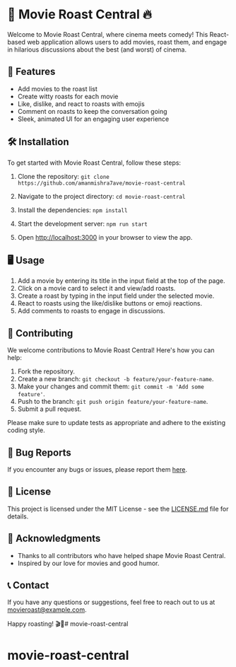 # 🍿 Movie Roast Central 🔥

Welcome to Movie Roast Central, where cinema meets comedy! This React-based web application allows users to add movies, roast them, and engage in hilarious discussions about the best (and worst) of cinema.

## 🚀 Features

- Add movies to the roast list
- Create witty roasts for each movie
- Like, dislike, and react to roasts with emojis
- Comment on roasts to keep the conversation going
- Sleek, animated UI for an engaging user experience

## 🛠️ Installation

To get started with Movie Roast Central, follow these steps:

1. Clone the repository: `git clone https://github.com/amanmishra7ave/movie-roast-central`

2. Navigate to the project directory: `cd movie-roast-central`

3. Install the dependencies: `npm install`

4. Start the development server: `npm run start`

5. Open [http://localhost:3000](http://localhost:3000) in your browser to view the app.

## 🖥️ Usage

1. Add a movie by entering its title in the input field at the top of the page.
2. Click on a movie card to select it and view/add roasts.
3. Create a roast by typing in the input field under the selected movie.
4. React to roasts using the like/dislike buttons or emoji reactions.
5. Add comments to roasts to engage in discussions.

## 🤝 Contributing

We welcome contributions to Movie Roast Central! Here's how you can help:

1. Fork the repository.
2. Create a new branch: `git checkout -b feature/your-feature-name`.
3. Make your changes and commit them: `git commit -m 'Add some feature'`.
4. Push to the branch: `git push origin feature/your-feature-name`.
5. Submit a pull request.

Please make sure to update tests as appropriate and adhere to the existing coding style.

## 🐛 Bug Reports

If you encounter any bugs or issues, please report them [here](https://github.com/your-username/movie-roast-central/issues).

## 📜 License

This project is licensed under the MIT License - see the [LICENSE.md](LICENSE.md) file for details.

## 🙏 Acknowledgments

- Thanks to all contributors who have helped shape Movie Roast Central.
- Inspired by our love for movies and good humor.

## 📞 Contact

If you have any questions or suggestions, feel free to reach out to us at movieroast@example.com.

Happy roasting! 🎬🍿# movie-roast-central
# movie-roast-central
